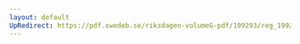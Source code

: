 ```yaml
---
layout: default
UpRedirect: https://pdf.swedeb.se/riksdagen-volumeG-pdf/199293/reg_199293/reg_199293_0296.pdf
---
```

